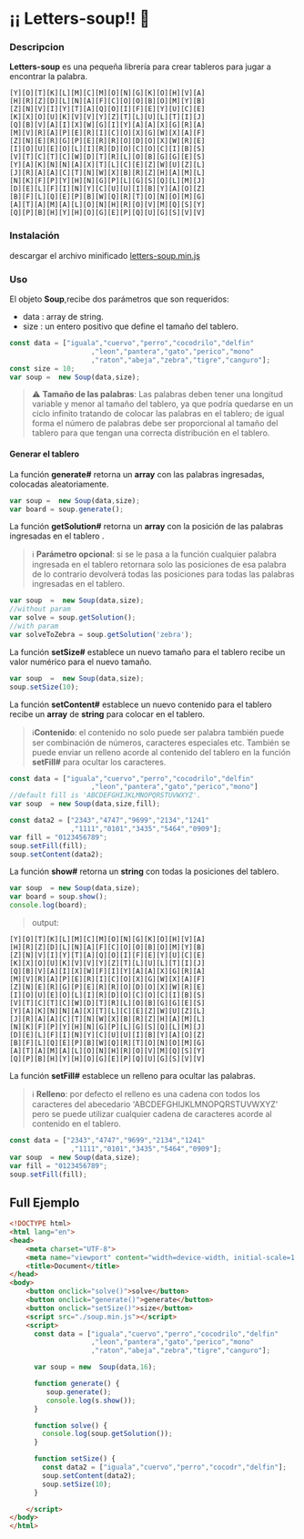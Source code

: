 # ¡¡ Letters-soup!! :stew:

### Descripcion
**Letters-soup** es una pequeña librería para crear tableros para jugar a encontrar la palabra.

```
[Y][O][T][K][L][M][C][M][O][N][G][K][O][H][V][A]
[H][R][Z][D][L][N][A][F][C][O][O][B][O][M][Y][B]
[Z][N][V][I][Y][T][A][Q][O][I][F][E][Y][U][C][E]
[K][X][O][U][K][V][V][Y][Z][T][L][U][L][T][I][J]
[Q][B][V][A][I][X][W][G][I][Y][A][A][X][G][R][A]
[M][V][R][A][P][E][R][I][C][O][X][G][W][X][A][F]
[Z][N][E][R][G][P][E][R][R][O][D][O][X][W][R][E]
[I][O][U][E][O][L][I][R][D][O][C][O][C][I][B][S]
[V][T][C][T][C][W][D][T][R][L][O][B][G][G][E][S]
[Y][A][K][N][N][A][X][T][L][C][E][Z][W][U][Z][L]
[J][R][A][A][C][T][N][W][X][B][R][Z][H][A][M][L]
[N][K][F][P][Y][H][N][G][P][L][G][S][Q][L][M][J]
[D][E][L][F][I][N][Y][C][U][U][I][B][Y][A][O][Z]
[B][F][L][Q][E][P][B][W][Q][R][T][O][N][O][M][G]
[A][T][A][M][A][L][O][N][H][R][O][V][M][Q][S][Y]
[Q][P][B][H][Y][H][O][G][E][P][Q][U][G][S][V][V]
```

### Instalación
descargar el archivo minificado [letters-soup.min.js](https://github.com/franciscoDev/letters-soup/releases/tag/1.0.0)

### Uso

El objeto **Soup**,recibe dos parámetros que son requeridos:
- data : array de string.
- size : un entero positivo que define el tamaño del tablero.

```javascript
const data = ["iguala","cuervo","perro","cocodrilo","delfin"
                    ,"leon","pantera","gato","perico","mono"
                    ,"raton","abeja","zebra","tigre","canguro"];
const size = 10;
var soup =  new Soup(data,size);
```
> :warning: **Tamaño de las palabras**: Las palabras deben tener una longitud variable y menor al tamaño del tablero, ya que podría quedarse en un ciclo infinito tratando de colocar las palabras en el tablero; de igual forma el número de palabras debe ser proporcional al tamaño del tablero para que tengan una correcta distribución en el tablero.

#### Generar el tablero

La función **generate#** retorna un **array** con las palabras ingresadas, colocadas aleatoriamente.

```javascript
var soup =  new Soup(data,size);
var board = soup.generate();
```


La función **getSolution#** retorna un **array** con la posición de las palabras ingresadas en el tablero .
>:information_source: **Parámetro opcional**: si se le pasa a la función cualquier palabra ingresada en el tablero retornara solo las posiciones de esa palabra de lo contrario devolverá todas las posiciones para todas las palabras ingresadas en el tablero.
```javascript
var soup  =  new Soup(data,size);
//without param
var solve = soup.getSolution();
//with param
var solveToZebra = soup.getSolution('zebra');
```

La función **setSize#** establece un nuevo tamaño para el tablero recibe un valor numérico para el nuevo tamaño.
 
```javascript
var soup  =  new Soup(data,size);
soup.setSize(10);
```
La función **setContent#** establece un nuevo contenido para el tablero recibe un **array** de **string** para colocar en el tablero.
>:information_source:**Contenido**: el contenido no solo puede ser palabra también puede ser combinación de números, caracteres especiales etc. También se puede enviar un relleno acorde al contenido del tablero en la función **setFill#** para ocultar los caracteres.
 
```javascript
const data = ["iguala","cuervo","perro","cocodrilo","delfin"
                    ,"leon","pantera","gato","perico","mono"]
//default fill is 'ABCDEFGHIJKLMNOPQRSTUVWXYZ'.            
var soup  = new Soup(data,size,fill);

const data2 = ["2343","4747","9699","2134","1241"
               ,"1111","0101","3435","5464","0909"];
var fill = "0123456789"; 
soup.setFill(fill);
soup.setContent(data2);

```
La función **show#** retorna un **string** con todas la posiciones del tablero.
 
```javascript
var soup  = new Soup(data,size);
var board = soup.show();
console.log(board);
```
>output:
```
[Y][O][T][K][L][M][C][M][O][N][G][K][O][H][V][A]
[H][R][Z][D][L][N][A][F][C][O][O][B][O][M][Y][B]
[Z][N][V][I][Y][T][A][Q][O][I][F][E][Y][U][C][E]
[K][X][O][U][K][V][V][Y][Z][T][L][U][L][T][I][J]
[Q][B][V][A][I][X][W][F][I][Y][A][A][X][G][R][A]
[M][V][R][A][P][E][R][I][C][O][X][G][W][X][A][F]
[Z][N][E][R][G][P][E][R][R][O][D][O][X][W][R][E]
[I][O][U][E][O][L][I][R][D][O][C][O][C][I][B][S]
[V][T][C][T][C][W][D][T][R][L][O][B][G][G][E][S]
[Y][A][K][N][N][A][X][T][L][C][E][Z][W][U][Z][L]
[J][R][A][A][C][T][N][W][X][B][R][Z][H][A][M][L]
[N][K][F][P][Y][H][N][G][P][L][G][S][Q][L][M][J]
[D][E][L][F][I][N][Y][C][U][U][I][B][Y][A][O][Z]
[B][F][L][Q][E][P][B][W][Q][R][T][O][N][O][M][G]
[A][T][A][M][A][L][O][N][H][R][O][V][M][Q][S][Y]
[Q][P][B][H][Y][H][O][G][E][P][Q][U][G][S][V][V]
```

La función **setFill#**  establece un relleno para ocultar las palabras.
>:information_source: **Relleno**: por defecto el relleno es una cadena con todos los caracteres del abecedario 'ABCDEFGHIJKLMNOPQRSTUVWXYZ' pero se puede utilizar cualquier cadena de caracteres acorde al contenido en el tablero.
```javascript
const data = ["2343","4747","9699","2134","1241"
               ,"1111","0101","3435","5464","0909"];
var soup  = new Soup(data,size);
var fill = "0123456789"; 
soup.setFill(fill);
```

## Full Ejemplo
```html
<!DOCTYPE html>
<html lang="en">
<head>
    <meta charset="UTF-8">
    <meta name="viewport" content="width=device-width, initial-scale=1.0">
    <title>Document</title>
</head>
<body>
    <button onclick="solve()">solve</button>
    <button onclick="generate()">generate</button>
    <button onclick="setSize()">size</button>
    <script src="./soup.min.js"></script>
    <script>
      const data = ["iguala","cuervo","perro","cocodrilo","delfin"
                    ,"leon","pantera","gato","perico","mono"
                    ,"raton","abeja","zebra","tigre","canguro"];

      var soup = new  Soup(data,16);

      function generate() {
         soup.generate();
         console.log(s.show());
      }

      function solve() {
        console.log(soup.getSolution());
      }

      function setSize() {
        const data2 = ["iguala","cuervo","perro","cocodr","delfin"];
        soup.setContent(data2);
        soup.setSize(10);
      }

    </script>
</body>
</html>
```


